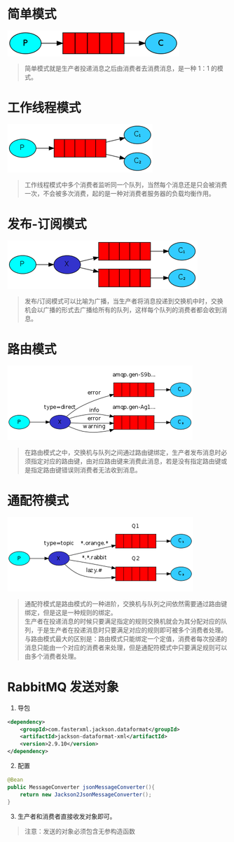 # 简单模式

![简单模式数据流图](./images/简单模式数据流图.png)

> 简单模式就是生产者投递消息之后由消费者去消费消息，是一种 1：1 的模式。

# 工作线程模式

![工作线程模式数据流图](./images/工作线程模式数据流图.png)

> 工作线程模式中多个消费者监听同一个队列，当然每个消息还是只会被消费一次，不会被多次消费，起的是一种对消费者服务器的负载均衡作用。

# 发布-订阅模式

![发布-订阅模式数据流图](./images/发布-订阅模式数据流图.png)

> 发布/订阅模式可以比喻为广播，当生产者将消息投递到交换机中时，交换机会以广播的形式去广播给所有的队列，这样每个队列的消费者都会收到消息。

# 路由模式

![路由模式数据流图](./images/路由模式数据流图.png)

> 在路由模式之中，交换机与队列之间通过路由键绑定，生产者发布消息时必须指定对应的路由键，由对应路由键来消费此消息，若是没有指定路由键或是指定路由键错误则消费者无法收到消息。

# 通配符模式

![通配符模式数据流图](./images/通配符模式数据流图.png)

> 通配符模式是路由模式的一种进阶，交换机与队列之间依然需要通过路由键绑定，但是这是一种规则的绑定。  
> 生产者在投递消息的时候只要满足指定的规则交换机就会为其分配对应的队列，于是生产者在投递消息时只要满足对应的规则即可被多个消费者处理。  
> 与路由模式最大的区别是：路由模式只能绑定一个定值，消费者每次投递的消息只能由一个对应的消费者来处理，但是通配符模式中只要满足规则可以由多个消费者处理。

# RabbitMQ 发送对象

1. 导包

```xml
<dependency>
    <groupId>com.fasterxml.jackson.dataformat</groupId>
    <artifactId>jackson-dataformat-xml</artifactId>
    <version>2.9.10</version>
</dependency>
```

2. 配置

```java 
@Bean
public MessageConverter jsonMessageConverter(){
    return new Jackson2JsonMessageConverter();
}
```

3. 生产者和消费者直接收发对象即可。

> 注意：发送的对象必须包含无参构造函数
